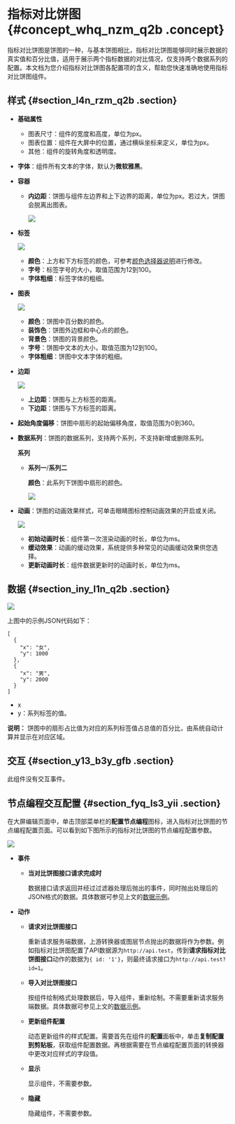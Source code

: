 # 指标对比饼图 {#concept_whq_nzm_q2b .concept}

指标对比饼图是饼图的一种，与基本饼图相比，指标对比饼图能够同时展示数据的真实值和百分比值，适用于展示两个指标数据的对比情况，仅支持两个数据系列的配置。本文档为您介绍指标对比饼图各配置项的含义，帮助您快速准确地使用指标对比饼图组件。

## 样式 {#section_l4n_rzm_q2b .section}

-   **基础属性** 

    -   图表尺寸：组件的宽度和高度，单位为px。
    -   图表位置：组件在大屏中的位置，通过横纵坐标来定义，单位为px。
    -   其他：组件的旋转角度和透明度。

-   **字体**：组件所有文本的字体，默认为**微软雅黑**。
-   **容器** 
    -   **内边距**：饼图与组件左边界和上下边界的距离，单位为px。若过大，饼图会脱离出图表。

        ![](http://static-aliyun-doc.oss-cn-hangzhou.aliyuncs.com/assets/img/16966/15607570359444_zh-CN.png)

-   **标签**

    ![](http://static-aliyun-doc.oss-cn-hangzhou.aliyuncs.com/assets/img/16966/15607570359445_zh-CN.png)

    -   **颜色**：上方和下方标签的颜色，可参考[颜色选择器说明](cn.zh-CN/用户指南/组件指南/配置项说明.md#section_kdw_vj4_t2b)进行修改。
    -   **字号**：标签字号的大小，取值范围为12到100。
    -   **字体粗细**：标签字体的粗细。
-   **图表**

    ![](http://static-aliyun-doc.oss-cn-hangzhou.aliyuncs.com/assets/img/16966/15607570369446_zh-CN.png)

    -   **颜色**：饼图中百分数的颜色。
    -   **装饰色**：饼图外边框和中心点的颜色。
    -   **背景色**：饼图的背景颜色。
    -   **字号**：饼图中文本的大小，取值范围为12到100。
    -   **字体粗细**：饼图中文本字体的粗细。
-   **边距**

    ![](http://static-aliyun-doc.oss-cn-hangzhou.aliyuncs.com/assets/img/16966/15607570369447_zh-CN.png)

    -   **上边距**：饼图与上方标签的距离。
    -   **下边距**：饼图与下方标签的距离。
-   **起始角度偏移**：饼图中扇形的起始偏移角度，取值范围为0到360。
-   **数据系列**：饼图的数据系列，支持两个系列，不支持新增或删除系列。

    **系列** 

    -   **系列一**/**系列二** 

        **颜色**：此系列下饼图中扇形的颜色。

        ![](http://static-aliyun-doc.oss-cn-hangzhou.aliyuncs.com/assets/img/16966/15607570369448_zh-CN.png)

-   **动画**：饼图的动画效果样式，可单击眼睛图标控制动画效果的开启或关闭。

    ![](http://static-aliyun-doc.oss-cn-hangzhou.aliyuncs.com/assets/img/16966/156075703614377_zh-CN.png)

    -   **初始动画时长**：组件第一次渲染动画的时长，单位为ms。
    -   **缓动效果**：动画的缓动效果，系统提供多种常见的动画缓动效果供您选择。
    -   **更新动画时长**：组件数据更新时的动画时长，单位为ms。

## 数据 {#section_iny_l1n_q2b .section}

![](http://static-aliyun-doc.oss-cn-hangzhou.aliyuncs.com/assets/img/16966/15607570379450_zh-CN.png)

上图中的示例JSON代码如下：

``` {#codeblock_wk7_zv9_wk2}
[
  {
    "x": "女",
    "y": 1000
  },
  {
    "x": "男",
    "y": 2000
  }
]
```

-   x
-   y：系列标签的值。

**说明：** 饼图中的扇形占比值为对应的系列标签值占总值的百分比，由系统自动计算并显示在对应区域。

## 交互 {#section_y13_b3y_gfb .section}

此组件没有交互事件。

## 节点编程交互配置 {#section_fyq_ls3_yii .section}

在大屏编辑页面中，单击顶部菜单栏的**配置节点编程**图标，进入指标对比饼图的节点编程配置页面。可以看到如下图所示的指标对比饼图的节点编程配置参数。

![](http://static-aliyun-doc.oss-cn-hangzhou.aliyuncs.com/assets/img/16966/156075703749135_zh-CN.png)

-   **事件** 
    -   **当对比饼图接口请求完成时** 

        数据接口请求返回并经过过滤器处理后抛出的事件，同时抛出处理后的JSON格式的数据。具体数据可参见上文的[数据示例](#)。

-   **动作** 
    -   **请求对比饼图接口** 

        重新请求服务端数据，上游转换器或图层节点抛出的数据将作为参数。例如指标对比饼图配置了API数据源为`http://api.test`，传到**请求指标对比饼图接口**动作的数据为`{ id: '1'}`，则最终请求接口为`http://api.test?id=1`。

    -   **导入对比饼图接口** 

        按组件绘制格式处理数据后，导入组件，重新绘制。不需要重新请求服务端数据。具体数据可参见上文的[数据示例](#)。

    -   **更新组件配置** 

        动态更新组件的样式配置。需要首先在组件的**配置**面板中，单击**复制配置到剪贴板**，获取组件配置数据。再根据需要在节点编程配置页面的转换器中更改对应样式的字段值。

    -   **显示** 

        显示组件，不需要参数。

    -   **隐藏** 

        隐藏组件，不需要参数。


